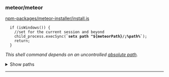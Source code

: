 ### meteor/meteor

[npm-packages/meteor-installer/install.js](https://github.com/meteor/meteor/blob/73b538fe201cbfe89dd0c709689023f9b3eab1ec/npm-packages/meteor-installer/install.js#L259-L259)

<pre><code class="javascript">  if (isWindows()) {
    //set for the current session and beyond
    child_process.execSync(<strong>`setx path "${meteorPath}/;%path%`</strong>);
    return;
  }
</code></pre>

*This shell command depends on an uncontrolled [absolute path](https://github.com/meteor/meteor/blob/73b538fe201cbfe89dd0c709689023f9b3eab1ec/npm-packages/meteor-installer/config.js#L39-L39).*

<details>
<summary>Show paths</summary>

#### Path with 7 steps
1. [npm-packages/meteor-installer/config.js](https://github.com/meteor/meteor/blob/73b538fe201cbfe89dd0c709689023f9b3eab1ec/npm-packages/meteor-installer/config.js#L39-L39)
    <pre><code class="javascript">
    const meteorLocalFolder = '.meteor';
    const meteorPath = <strong>path.resolve(rootPath, meteorLocalFolder)</strong>;
    
    module.exports = {
    </code></pre>
    
2. [npm-packages/meteor-installer/config.js](https://github.com/meteor/meteor/blob/73b538fe201cbfe89dd0c709689023f9b3eab1ec/npm-packages/meteor-installer/config.js#L39-L39)
    <pre><code class="javascript">
    const meteorLocalFolder = '.meteor';
    const <strong>meteorPath = path.resolve(rootPath, meteorLocalFolder)</strong>;
    
    module.exports = {
    </code></pre>
    
3. [npm-packages/meteor-installer/config.js](https://github.com/meteor/meteor/blob/73b538fe201cbfe89dd0c709689023f9b3eab1ec/npm-packages/meteor-installer/config.js#L44-L44)
    <pre><code class="javascript">  METEOR_LATEST_VERSION,
      extractPath: rootPath,
      <strong>meteorPath</strong>,
      release: process.env.INSTALL_METEOR_VERSION || METEOR_LATEST_VERSION,
      rootPath,
    </code></pre>
    
4. [npm-packages/meteor-installer/install.js](https://github.com/meteor/meteor/blob/73b538fe201cbfe89dd0c709689023f9b3eab1ec/npm-packages/meteor-installer/install.js#L12-L12)
    <pre><code class="javascript">const os = require('os');
    const {
      <strong>meteorPath</strong>,
      release,
      startedPath,
    </code></pre>
    
5. [npm-packages/meteor-installer/install.js](https://github.com/meteor/meteor/blob/73b538fe201cbfe89dd0c709689023f9b3eab1ec/npm-packages/meteor-installer/install.js#L11-L23)
    <pre><code class="javascript">const tmp = require('tmp');
    const os = require('os');
    const <strong>{</strong>
    <strong>  meteorPath,</strong>
    <strong>  release,</strong>
    <strong>  startedPath,</strong>
    <strong>  extractPath,</strong>
    <strong>  isWindows,</strong>
    <strong>  rootPath,</strong>
    <strong>  sudoUser,</strong>
    <strong>  isSudo,</strong>
    <strong>  isMac,</strong>
    <strong>  METEOR_LATEST_VERSION,</strong>
    <strong>  shouldSetupExecPath,</strong>
    <strong>} = require('./config.js')</strong>;
    const { uninstall } = require('./uninstall');
    const {
    </code></pre>
    
6. [npm-packages/meteor-installer/install.js](https://github.com/meteor/meteor/blob/73b538fe201cbfe89dd0c709689023f9b3eab1ec/npm-packages/meteor-installer/install.js#L259-L259)
    <pre><code class="javascript">  if (isWindows()) {
        //set for the current session and beyond
        child_process.execSync(`setx path "${<strong>meteorPath</strong>}/;%path%`);
        return;
      }
    </code></pre>
    
7. [npm-packages/meteor-installer/install.js](https://github.com/meteor/meteor/blob/73b538fe201cbfe89dd0c709689023f9b3eab1ec/npm-packages/meteor-installer/install.js#L259-L259)
    <pre><code class="javascript">  if (isWindows()) {
        //set for the current session and beyond
        child_process.execSync(<strong>`setx path "${meteorPath}/;%path%`</strong>);
        return;
      }
    </code></pre>
    
#### Path with 2 steps
1. [npm-packages/meteor-installer/config.js](https://github.com/meteor/meteor/blob/73b538fe201cbfe89dd0c709689023f9b3eab1ec/npm-packages/meteor-installer/config.js#L39-L39)
    <pre><code class="javascript">
    const meteorLocalFolder = '.meteor';
    const meteorPath = <strong>path.resolve(rootPath, meteorLocalFolder)</strong>;
    
    module.exports = {
    </code></pre>
    
2. [npm-packages/meteor-installer/install.js](https://github.com/meteor/meteor/blob/73b538fe201cbfe89dd0c709689023f9b3eab1ec/npm-packages/meteor-installer/install.js#L259-L259)
    <pre><code class="javascript">  if (isWindows()) {
        //set for the current session and beyond
        child_process.execSync(<strong>`setx path "${meteorPath}/;%path%`</strong>);
        return;
      }
    </code></pre>
    

</details>

----------------------------------------
